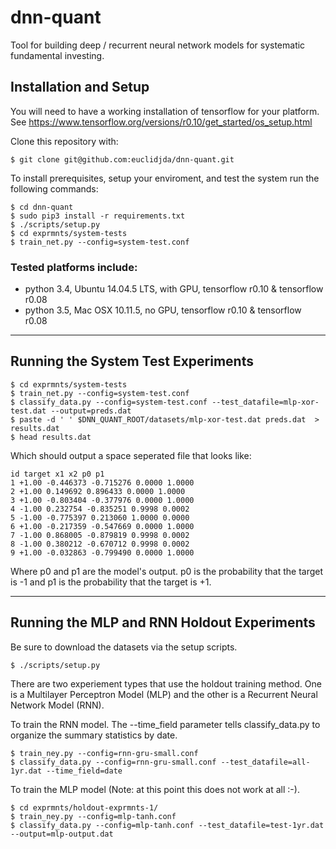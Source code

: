 # dnn-quant

Tool for building deep / recurrent neural network models for systematic fundamental investing.

## Installation and Setup

You will need to have a working installation of tensorflow for your platform.
See https://www.tensorflow.org/versions/r0.10/get_started/os_setup.html

Clone this repository with:

```shell
$ git clone git@github.com:euclidjda/dnn-quant.git
```

To install prerequisites, setup your enviroment, and test the system run the following commands:

```shell
$ cd dnn-quant
$ sudo pip3 install -r requirements.txt
$ ./scripts/setup.py
$ cd exprmnts/system-tests
$ train_net.py --config=system-test.conf
```

### Tested platforms include:
- python 3.4, Ubuntu 14.04.5 LTS, with GPU, tensorflow r0.10 & tensorflow r0.08
- python 3.5, Mac OSX 10.11.5, no GPU, tensorflow r0.10 & tensorflow r0.08


---


## Running the System Test Experiments

```shell
$ cd exprmnts/system-tests
$ train_net.py --config=system-test.conf
$ classify_data.py --config=system-test.conf --test_datafile=mlp-xor-test.dat --output=preds.dat
$ paste -d ' ' $DNN_QUANT_ROOT/datasets/mlp-xor-test.dat preds.dat  > results.dat
$ head results.dat
```

Which should output a space seperated file that looks like:

```shell
id target x1 x2 p0 p1
1 +1.00 -0.446373 -0.715276 0.0000 1.0000
2 +1.00 0.149692 0.896433 0.0000 1.0000
3 +1.00 -0.803404 -0.377976 0.0000 1.0000
4 -1.00 0.232754 -0.835251 0.9998 0.0002
5 -1.00 -0.775397 0.213060 1.0000 0.0000
6 +1.00 -0.217359 -0.547669 0.0000 1.0000
7 -1.00 0.868005 -0.879819 0.9998 0.0002
8 -1.00 0.380212 -0.670712 0.9998 0.0002
9 +1.00 -0.032863 -0.799490 0.0000 1.0000
```

Where p0 and p1 are the model's output. p0 is the probability that the
target is -1 and p1 is the probability that the target is +1.


---



## Running the MLP and RNN Holdout Experiments

Be sure to download the datasets via the setup scripts.

```shell
$ ./scripts/setup.py
```

There are two experiement types that use the holdout training
method. One is a Multilayer Perceptron Model (MLP) and the other is a
Recurrent Neural Network Model (RNN).

To train the RNN model. The --time_field parameter tells classify_data.py
to organize the summary statistics by date.

```shell
$ train_ney.py --config=rnn-gru-small.conf
$ classify_data.py --config=rnn-gru-small.conf --test_datafile=all-1yr.dat --time_field=date
```

To train the MLP model (Note: at this point this does not work at all :-).

```shell
$ cd exprmnts/holdout-exprmnts-1/
$ train_ney.py --config=mlp-tanh.conf
$ classify_data.py --config=mlp-tanh.conf --test_datafile=test-1yr.dat --output=mlp-output.dat
```


